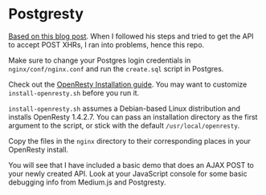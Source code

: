 Postgresty
===

[Based on this blog post](http://rny.io/nginx/postgresql/2013/07/26/simple-api-with-nginx-and-postgresql.html). When I followed his steps and tried to get the API to accept POST XHRs, I ran into problems, hence this repo.

Make sure to change your Postgres login credentials in `nginx/conf/nginx.conf` and run the `create.sql` script in Postgres. 

Check out the [OpenResty Installation guide](http://openresty.org/#Installation). You may want to customize `install-openresty.sh` before you run it.

`install-openresty.sh` assumes a Debian-based Linux distribution and installs OpenResty 1.4.2.7. You can pass an installation directory as the first argument to the script, or stick with the default `/usr/local/openresty`.

Copy the files in the `nginx` directory to their corresponding places in your OpenResty install.

You will see that I have included a basic demo that does an AJAX POST to your newly created API. Look at your JavaScript console for some basic debugging info from Medium.js and Postgresty.

